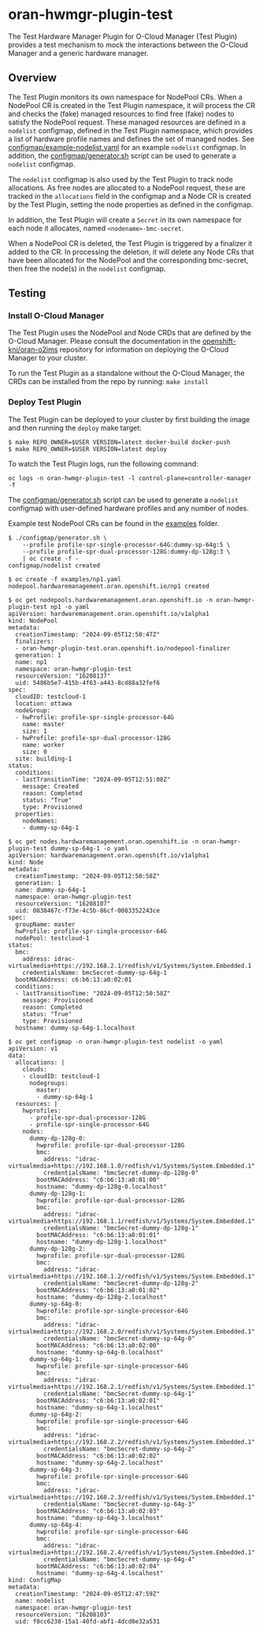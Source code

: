 # oran-hwmgr-plugin-test

The Test Hardware Manager Plugin for O-Cloud Manager (Test Plugin) provides a test mechanism to mock the interactions
between the O-Cloud Manager and a generic hardware manager.

## Overview

The Test Plugin monitors its own namespace for NodePool CRs. When a NodePool CR is created in the Test Plugin namespace,
it will process the CR and checks the (fake) managed resources to find free (fake) nodes to satisfy the NodePool
request. These managed resources are defined in a `nodelist` configmap, defined in the Test Plugin namespace, which
provides a list of hardware profile names and defines the set of managed nodes. See
[configmap/example-nodelist.yaml](configmap/example-nodelist.yaml) for an example `nodelist` configmap. In addition, the
[configmap/generator.sh](configmap/generator.sh) script can be used to generate a `nodelist` configmap.

The `nodelist` configmap is also used by the Test Plugin to track node allocations. As free nodes are allocated to a
NodePool request, these are tracked in the `allocations` field in the configmap and a Node CR is created by the Test
Plugin, setting the node properties as defined in the configmap.

In addition, the Test Plugin will create a `Secret` in its own namespace for each node it allocates, named
`<nodename>-bmc-secret`.

When a NodePool CR is deleted, the Test Plugin is triggered by a finalizer it added to the CR. In processing the
deletion, it will delete any Node CRs that have been allocated for the NodePool and the corresponding bmc-secret, then
free the node(s) in the `nodelist` configmap.

## Testing

### Install O-Cloud Manager

The Test Plugin uses the NodePool and Node CRDs that are defined by the O-Cloud Manager. Please consult the
documentation in the [openshift-kni/oran-o2ims](https://github.com/openshift-kni/oran-o2ims) repository for information
on deploying the O-Cloud Manager to your cluster.

To run the Test Plugin as a standalone without the O-Cloud Manager, the CRDs can be installed from the repo by running:
`make install`

### Deploy Test Plugin

The Test Plugin can be deployed to your cluster by first building the image and then running the `deploy` make target:

```console
$ make REPO_OWNER=$USER VERSION=latest docker-build docker-push
$ make REPO_OWNER=$USER VERSION=latest deploy
```

To watch the Test Plugin logs, run the following command:

```console
oc logs -n oran-hwmgr-plugin-test -l control-plane=controller-manager -f
```

The [configmap/generator.sh](configmap/generator.sh) script can be used to generate a `nodelist` configmap with
user-defined hardware profiles and any number of nodes.

Example test NodePool CRs can be found in the [examples](examples) folder.

```console
$ ./configmap/generator.sh \
    --profile profile-spr-single-processor-64G:dummy-sp-64g:5 \
	--profile profile-spr-dual-processor-128G:dummy-dp-128g:3 \
	| oc create -f -
configmap/nodelist created

$ oc create -f examples/np1.yaml
nodepool.hardwaremanagement.oran.openshift.io/np1 created

$ oc get nodepools.hardwaremanagement.oran.openshift.io -n oran-hwmgr-plugin-test np1 -o yaml
apiVersion: hardwaremanagement.oran.openshift.io/v1alpha1
kind: NodePool
metadata:
  creationTimestamp: "2024-09-05T12:50:47Z"
  finalizers:
  - oran-hwmgr-plugin-test.oran.openshift.io/nodepool-finalizer
  generation: 1
  name: np1
  namespace: oran-hwmgr-plugin-test
  resourceVersion: "16208137"
  uid: 5486b5e7-415b-4f63-a443-8cd88a32fef6
spec:
  cloudID: testcloud-1
  location: ottawa
  nodeGroup:
  - hwProfile: profile-spr-single-processor-64G
    name: master
    size: 1
  - hwProfile: profile-spr-dual-processor-128G
    name: worker
    size: 0
  site: building-1
status:
  conditions:
  - lastTransitionTime: "2024-09-05T12:51:08Z"
    message: Created
    reason: Completed
    status: "True"
    type: Provisioned
  properties:
    nodeNames:
    - dummy-sp-64g-1

$ oc get nodes.hardwaremanagement.oran.openshift.io -n oran-hwmgr-plugin-test dummy-sp-64g-1 -o yaml
apiVersion: hardwaremanagement.oran.openshift.io/v1alpha1
kind: Node
metadata:
  creationTimestamp: "2024-09-05T12:50:58Z"
  generation: 1
  name: dummy-sp-64g-1
  namespace: oran-hwmgr-plugin-test
  resourceVersion: "16208107"
  uid: 0838467c-f73e-4c5b-86cf-0083352243ce
spec:
  groupName: master
  hwProfile: profile-spr-single-processor-64G
  nodePool: testcloud-1
status:
  bmc:
    address: idrac-virtualmedia+https://192.168.2.1/redfish/v1/Systems/System.Embedded.1
    credentialsName: bmcSecret-dummy-sp-64g-1
  bootMACAddress: c6:b6:13:a0:02:01
  conditions:
  - lastTransitionTime: "2024-09-05T12:50:58Z"
    message: Provisioned
    reason: Completed
    status: "True"
    type: Provisioned
  hostname: dummy-sp-64g-1.localhost

$ oc get configmap -n oran-hwmgr-plugin-test nodelist -o yaml
apiVersion: v1
data:
  allocations: |
    clouds:
    - cloudID: testcloud-1
      nodegroups:
        master:
        - dummy-sp-64g-1
  resources: |
    hwprofiles:
      - profile-spr-dual-processor-128G
      - profile-spr-single-processor-64G
    nodes:
      dummy-dp-128g-0:
        hwprofile: profile-spr-dual-processor-128G
        bmc:
          address: "idrac-virtualmedia+https://192.168.1.0/redfish/v1/Systems/System.Embedded.1"
          credentialsName: "bmcSecret-dummy-dp-128g-0"
        bootMACAddress: "c6:b6:13:a0:01:00"
        hostname: "dummy-dp-128g-0.localhost"
      dummy-dp-128g-1:
        hwprofile: profile-spr-dual-processor-128G
        bmc:
          address: "idrac-virtualmedia+https://192.168.1.1/redfish/v1/Systems/System.Embedded.1"
          credentialsName: "bmcSecret-dummy-dp-128g-1"
        bootMACAddress: "c6:b6:13:a0:01:01"
        hostname: "dummy-dp-128g-1.localhost"
      dummy-dp-128g-2:
        hwprofile: profile-spr-dual-processor-128G
        bmc:
          address: "idrac-virtualmedia+https://192.168.1.2/redfish/v1/Systems/System.Embedded.1"
          credentialsName: "bmcSecret-dummy-dp-128g-2"
        bootMACAddress: "c6:b6:13:a0:01:02"
        hostname: "dummy-dp-128g-2.localhost"
      dummy-sp-64g-0:
        hwprofile: profile-spr-single-processor-64G
        bmc:
          address: "idrac-virtualmedia+https://192.168.2.0/redfish/v1/Systems/System.Embedded.1"
          credentialsName: "bmcSecret-dummy-sp-64g-0"
        bootMACAddress: "c6:b6:13:a0:02:00"
        hostname: "dummy-sp-64g-0.localhost"
      dummy-sp-64g-1:
        hwprofile: profile-spr-single-processor-64G
        bmc:
          address: "idrac-virtualmedia+https://192.168.2.1/redfish/v1/Systems/System.Embedded.1"
          credentialsName: "bmcSecret-dummy-sp-64g-1"
        bootMACAddress: "c6:b6:13:a0:02:01"
        hostname: "dummy-sp-64g-1.localhost"
      dummy-sp-64g-2:
        hwprofile: profile-spr-single-processor-64G
        bmc:
          address: "idrac-virtualmedia+https://192.168.2.2/redfish/v1/Systems/System.Embedded.1"
          credentialsName: "bmcSecret-dummy-sp-64g-2"
        bootMACAddress: "c6:b6:13:a0:02:02"
        hostname: "dummy-sp-64g-2.localhost"
      dummy-sp-64g-3:
        hwprofile: profile-spr-single-processor-64G
        bmc:
          address: "idrac-virtualmedia+https://192.168.2.3/redfish/v1/Systems/System.Embedded.1"
          credentialsName: "bmcSecret-dummy-sp-64g-3"
        bootMACAddress: "c6:b6:13:a0:02:03"
        hostname: "dummy-sp-64g-3.localhost"
      dummy-sp-64g-4:
        hwprofile: profile-spr-single-processor-64G
        bmc:
          address: "idrac-virtualmedia+https://192.168.2.4/redfish/v1/Systems/System.Embedded.1"
          credentialsName: "bmcSecret-dummy-sp-64g-4"
        bootMACAddress: "c6:b6:13:a0:02:04"
        hostname: "dummy-sp-64g-4.localhost"
kind: ConfigMap
metadata:
  creationTimestamp: "2024-09-05T12:47:59Z"
  name: nodelist
  namespace: oran-hwmgr-plugin-test
  resourceVersion: "16208103"
  uid: f0cc6238-15a1-40fd-abf1-4dcd0e32a531

```


